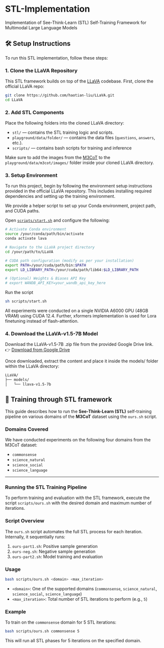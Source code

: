 # STL-Implementation
Implementation of See-Think-Learn (STL) Self-Training Framework for Multimodal Large Language Models

## 🛠️ Setup Instructions

To run this STL implementation, follow these steps:

### 1. Clone the LLaVA Repository

This STL framework builds on top of the [LLaVA](https://github.com/haotian-liu/LLaVA) codebase. First, clone the official LLaVA repo:

```sh
git clone https://github.com/haotian-liu/LLaVA.git
cd LLaVA
```

### 2. Add STL Components

Place the following folders into the cloned LLaVA directory:

- `stl/` — contains the STL training logic and scripts.
- `playground/data/folder/` — contains the data files (`questions`, `answers`, etc.).
- `scripts/` — contains bash scripts for training and inference

Make sure to add the images from the [M3CoT](https://github.com/LightChen233/M3CoT) to the `playground/data/m3cot/images/` folder inside your cloned LLaVA directory.

### 3. Setup Environment

To run this project, begin by following the environment setup instructions provided in the official LLaVA repository. This includes installing required dependencies and setting up the training environment.

We provide a helper script to set up your Conda environment, project path, and CUDA paths.

Open [`scripts/start.sh`](scripts/start.sh) and configure the following:

```sh
# Activate Conda environment
source /your/conda/path/bin/activate
conda activate lava

# Navigate to the LLaVA project directory
cd /your/path/to/LLaVA

# CUDA path configuration (modify as per your installation)
export PATH=/your/cuda/path/bin:$PATH
export LD_LIBRARY_PATH=/your/cuda/path/lib64:$LD_LIBRARY_PATH

# (Optional) Weights & Biases API Key
# export WANDB_API_KEY=your_wandb_api_key_here
```
Run the script 

```sh
sh scripts/start.sh
```

All experiments were conducted on a single NVIDIA A6000 GPU (48GB VRAM) using CUDA 12.4. Further, xformers implementation is used for Lora finetuning instead of flash-attention.


### 4. Download the LLaVA-v1.5-7B Model

Download the LLaVA-v1.5-7B .zip file from the provided Google Drive link.
👉 [Download from Google Drive](https://drive.google.com/drive/folders/1hS2nfKXMhsBy8DmrMP7IytcmT-g6bI1K?usp=sharing)

Once downloaded, extract the content and place it inside the models/ folder within the LLaVA directory:

```sh
LLaVA/
├── models/
│   └── llava-v1.5-7b
```

## 🚀 Training through STL framework

This guide describes how to run the **See-Think-Learn (STL)** self-training pipeline on various domains of the **M3CoT** dataset using the `ours.sh` script.

### Domains Covered

We have conducted experiments on the following four domains from the M3CoT dataset:

- `commonsense`
- `science_natural`
- `science_social`
- `science_language`

---

### Running the STL Training Pipeline

To perform training and evaluation with the STL framework, execute the script `scripts/ours.sh` with the desired domain and maximum number of iterations.

### Script Overview

The `ours.sh` script automates the full STL process for each iteration. Internally, it sequentially runs:

1. `ours-part1.sh`: Positive sample generation  
2. `ours-neg.sh`: Negative sample generation  
3. `ours-part2.sh`: Model training and evaluation

### Usage

```bash
bash scripts/ours.sh <domain> <max_iteration>
```

- `<domain>`: One of the supported domains (`commonsense`, `science_natural`, `science_social`, `science_language`)
- `<max_iteration>`: Total number of STL iterations to perform (e.g., `5`)

### Example

To train on the `commonsense` domain for 5 STL iterations:

```bash
bash scripts/ours.sh commonsense 5
```

This will run all STL phases for 5 iterations on the specified domain.

